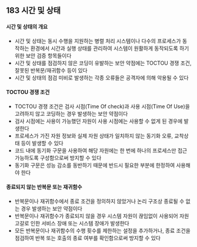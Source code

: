 ## 183 시간 및 상태

#### 시간 및 상태의 개요

- 시간 및 상태는 동시 수행을 지원하는 병렬 처리 시스템이나 다수의 프로세스가 동작하는 환경에서 시간과 실행 상태를 관리하여 시스템이 원활하게 동작되도록 하기 위한 보안 검증 항목들이다
- 시간 및 상태를 점검하지 않은 코딩이 유발하는 보안 약점에는 TOCTOU 경쟁 조건, 잘못된 반복문/재귀함수 등이 있다
- 시간 및 상태의 점검 미비로 발생하는 각종 오류들은 공격자에 의해 악용될 수 있다



#### TOCTOU 경쟁 조건

- TOCTOU 경쟁 조건은 검사 시점(Time Of check)과 사용 시점(Time Of Use)을 고려하지 않고 코딩하는 경우 발생하는 보안 약점이다
- 검사 시점에는 사용이 가능했던 자원이 사용 시점에는 사용할 수 없게 된 경우에 발생한다
- 프로세스가 가진 자원 정보와 실제 자원 상태가 일치하지 않는 동기화 오류, 교착상태 등이 발생할 수 있다
- 코드 내에 동기화 구문을 사용하여 해당 자원에는 한 번에 하나의 프로세스만 접근 가능하도록 구성함으로써 방지할 수 있다
- 동기화 구문은 성능 감소를 동반하기 때문에 반드시 필요한 부분에 한정하여 사용해야 한다



#### 종료되지 않는 반복문 또는 재귀함수

- 반복문이나 재귀함수에서 종료 조건을 정의하지 않았거나 논리 구조상 종료될 수 없는 경우 발생하는 보안 약점이다
- 반복문이나 재귀함수가 종료되지 않을 경우 시스템 자원이 끊임없이 사용되어 자원고갈로 인한 서비스 장애 또는 시스템 장애가 발생한다
- 모든 반복문이나 재귀함수의 수행 횟수를 제한하는 설정을 추가하거나, 종료 조건을 점검하여 반복 또는 호출의 종료 여부를 확인함으로써 방지할 수 있다